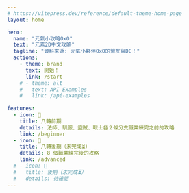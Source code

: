 ```yaml
---
# https://vitepress.dev/reference/default-theme-home-page
layout: home

hero:
  name: "元氣小攻略OxO"
  text: "元素2D中文攻略"
  tagline: "資料來源: 元氣小夥伴OxO的盟友與DC！"
  actions:
    - theme: brand
      text: 開始！
      link: /start
    # - theme: alt
    #   text: API Examples
    #   link: /api-examples
  
features:
  - icon: 🔰
    title: 八轉前期
    details: 法師、馴服、盜賊、戰士各２條分支職業練完之前的攻略
    link: /beginner
  - icon: 👾
    title: 八轉後期（未完成⏳）
    details: 8 個職業練完後的攻略
    link: /advanced
  # - icon: 🥛
  #   title: 後期（未完成⏳）
  #   details: 待確認
---
```


